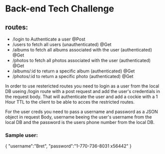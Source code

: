 # Back-end Tech Challenge

## routes:

- /login to Authenticate a user @Post
- /users to fetch all users (unauthenticated) @Get
- /albums to fetch all albums associated with the user (authenticated) @Get
- /photos to fetch all photos associated with the user (authenticated) @Get
- /albums/:id to return a specific album (authenticated) @Get
- /photos/:id to return a specific photo (authenticated) @Get

In order to use restericted routes you need to login as a user from the local DB useing /login route with a post request and add the user's credentials in the request body. That will authenticate the user and add a cockie with a 1 Hour TTL to the client to be able to acces the restricted routes.

For the user creds you need to pass a username and password as a JSON object in request Body, username beeing the user's username from the local DB and the password is the users phone number from the local DB.

### Sample user: 
{
"username":"Bret",
"password":"1-770-736-8031 x56442"
}


